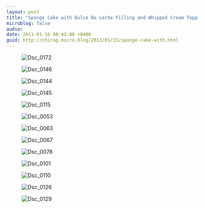 ```yaml
---
layout: post
title: "Sponge Cake with Dulce De Leche Filling and Whipped Cream Topping"
microblog: false
audio: 
date: 2011-01-16 00:43:00 +0400
guid: http://chirag.micro.blog/2011/01/15/sponge-cake-with.html
---
```

<figure><img alt="Dsc_0172" src="http://www.chirag.biz/uploads/2018/2f12142f7b.jpg"></figure><figure><img alt="Dsc_0146" src="http://www.chirag.biz/uploads/2018/c0eadfb130.jpg"></figure><figure><img alt="Dsc_0144" src="http://www.chirag.biz/uploads/2018/95ac7465ca.jpg"></figure><figure><img alt="Dsc_0145" src="http://www.chirag.biz/uploads/2018/5694deef28.jpg"></figure><figure><img alt="Dsc_0115" src="http://www.chirag.biz/uploads/2018/08710cf0ad.jpg"></figure><figure><img alt="Dsc_0053" src="http://www.chirag.biz/uploads/2018/261313d952.jpg"></figure><figure><img alt="Dsc_0063" src="http://www.chirag.biz/uploads/2018/b8d760f0ab.jpg"></figure><figure><img alt="Dsc_0067" src="http://www.chirag.biz/uploads/2018/51cf73a8ed.jpg"></figure><figure><img alt="Dsc_0078" src="http://www.chirag.biz/uploads/2018/8f666b5a15.jpg"></figure><figure><img alt="Dsc_0101" src="http://www.chirag.biz/uploads/2018/1a4538e6e9.jpg"></figure><figure><img alt="Dsc_0110" src="http://www.chirag.biz/uploads/2018/2b46cad76e.jpg"></figure><figure><img alt="Dsc_0126" src="http://www.chirag.biz/uploads/2018/ac49a54e26.jpg"></figure><figure><img alt="Dsc_0129" src="http://www.chirag.biz/uploads/2018/13f7779074.jpg"></figure>
